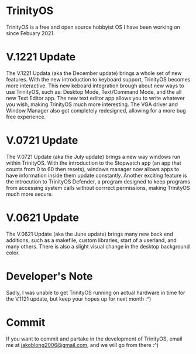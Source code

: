 # TrinityOS
TrinityOS is a free and open source hobbyist OS I have been working on since Febuary 2021.

# V.1221 Update
The V.1221 Updata (aka the December update) brings a whole set of new features. With the new introduction to keyboard support, TrinityOS becomes more interactive. This new keboard integration brough about new ways to use TrinityOS, such as: Desktop Mode, Text/Command Mode, and the all new Text Editor app. The new text editor app allows you to write whatever you wish, making TrinityOS much more interesting. The VGA driver and Window Manager also got completely redesigned, allowing for a more bug free experience.

# V.0721 Update
The V.0721 Update (aka the July update) brings a new way windows run within TrinityOS. With the introduction to the Stopwatch app (an app that counts from 0 to 60 then resets), windows manager now allows apps to have information inside them update constantly.
Another exciting feature is the introcution to TrinityOS Defender, a program designed to keep programs from accessing system calls without corrrect permissions, making TrinityOS much more secure.

# V.0621 Update
The V.0621 Update (aka the June update) brings many new back end additions, such as a makefile, custom libraries, start of a userland, and many others. There is also a slight visual change in the desktop background color.

# Developer's Note
Sadly, I was unable to get TrinityOS running on actual hardware in time for the V.1121 update, but keep your hopes up for next month :^)

# Commit
If you want to commit and partake in the development of TrinityOS, email me at jakoblong2006@gmail.com, and we will go from there :^)
